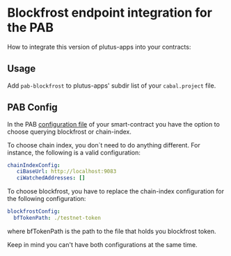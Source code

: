 # Blockfrost endpoint integration for the PAB

How to integrate this version of plutus-apps into your contracts:

## Usage

Add `pab-blockfrost` to plutus-apps' subdir list of your `cabal.project` file.

## PAB Config 
 
In the PAB [configuration file](https://github.com/input-output-hk/plutus-apps/blob/main/plutus-pab/test-node/testnet/pab-config.yml) of your smart-contract you have the option to choose querying blockfrost or chain-index.

To choose chain index, you don´t need to do anything different. For instance, the following is a valid configuration:

```yaml
chainIndexConfig:
   ciBaseUrl: http://localhost:9083
   ciWatchedAddresses: []
```

To choose blockfrost, you have to replace the chain-index configuration for the following configuration:

```yaml
blockfrostConfig:
  bfTokenPath: ./testnet-token
```
where bfTokenPath is the path to the file that holds you blockfrost token.

Keep in mind you can't have both configurations at the same time.